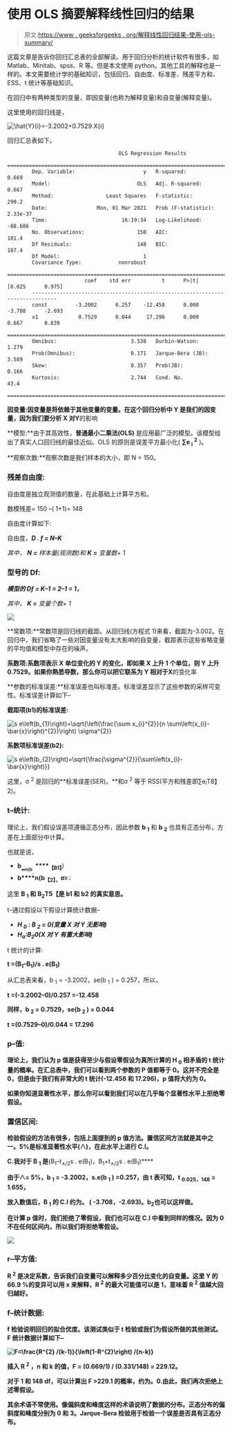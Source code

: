 # 使用 OLS 摘要解释线性回归的结果

> 原文:[https://www . geeksforgeeks . org/解释线性回归结果-使用-ols-summary/](https://www.geeksforgeeks.org/interpreting-the-results-of-linear-regression-using-ols-summary/)

这篇文章是告诉你回归汇总表的全部解读。用于回归分析的统计软件有很多，如 Matlab、Minitab、spss、R 等。但是本文使用 python。其他工具的解释也是一样的。本文需要统计学的基础知识，包括回归、自由度、标准差、残差平方和、ESS、t 统计等基础知识。

在回归中有两种类型的变量，即因变量(也称为解释变量)和自变量(解释变量)。

这里使用的回归线是，

![\hat{Y}_{i}=-3.2002+0.7529 X_{i}](img/3257bfa40712475910464b669b780674.png "Rendered by QuickLaTeX.com")

回归汇总表如下。

```
                                    OLS Regression Results                            
        ==============================================================================
        Dep. Variable:                      y   R-squared:                       0.669
        Model:                            OLS   Adj. R-squared:                  0.667
        Method:                 Least Squares   F-statistic:                     299.2
        Date:                Mon, 01 Mar 2021   Prob (F-statistic):           2.33e-37
        Time:                        16:19:34   Log-Likelihood:                -88.686
        No. Observations:                 150   AIC:                             181.4
        Df Residuals:                     148   BIC:                             187.4
        Df Model:                           1                                         
        Covariance Type:            nonrobust                                         
        ==============================================================================
                         coef    std err          t      P>|t|      [0.025      0.975]
        ------------------------------------------------------------------------------
        const         -3.2002      0.257    -12.458      0.000      -3.708      -2.693
        x1             0.7529      0.044     17.296      0.000       0.667       0.839
        ==============================================================================
        Omnibus:                        3.538   Durbin-Watson:                   1.279
        Prob(Omnibus):                  0.171   Jarque-Bera (JB):                3.589
        Skew:                           0.357   Prob(JB):                        0.166
        Kurtosis:                       2.744   Cond. No.                         43.4
        ==============================================================================
```

**因变量:**因变量是将依赖于其他变量的变量。在这个回归分析中 **Y** 是我们的因变量，因为我们要分析 **X** 对**Y**的影响

**模型:**由于其高效性，**普通最小二乘法(OLS)** 是应用最广泛的模型。该模型给出了真实人口回归线的最佳近似。OLS 的原则是误差平方最小化( **∑e <sub>i</sub> <sup>2</sup>** )。

**观察次数:**观察次数是我们样本的大小，即 N = 150。

### **残差自由度:**

自由度是独立观测值的数量，在此基础上计算平方和。

数模残差= 150 –( 1+1)= 148

自由度计算如下:

自由度，***D . f = N–K***

*其中， **N =** 样本量(观测数)和 **K =** 变量数+ 1*

### 型号的 Df:

***模型的 Df = K–1 = 2–1 = 1，***

*其中， **K =** 变量个数+ 1*

![](img/803fa07dce4b68f799c53b29f140bd9d.png)

**常数项:**常数项是回归线的截距。从回归线(方程式 1)来看，截距为-3.002。在回归中，我们省略了一些对因变量没有太大影响的自变量，截距表示这些省略变量的平均值和模型中存在的噪声。

**系数项:**系数项表示 **X** 单位变化的 **Y** 的变化，即如果 **X** 上升 1 个单位，则 **Y** 上升 0.7529。如果你熟悉导数，那么你可以把它联系为 **Y** 相对于**X**的变化率

**参数的标准误差:**标准误差也叫标准差。标准误差显示了这些参数的采样可变性。标准误差计算如下–

**截距项(b1)的标准误差:**

![s e\left(b_{1}\right)=\sqrt{\left(\frac{\sum x_{i}^{2}}{n \sum\left(x_{i}-\bar{x}\right)^{2}}\right) \sigma^{2}}](img/009728a4f6a0037b0eecb47ebdba6e9f.png "Rendered by QuickLaTeX.com")

**系数项标准误差(b2):**

![s e\left(b_{2}\right)=\sqrt{\frac{\sigma^{2}}{\sum\left(x_{i}-\bar{x}\right)}}](img/a11963f4310dee4657738b0f9deaccb9.png "Rendered by QuickLaTeX.com")

这里，σ <sup>2</sup> 是回归的**标准误差(SER)。**和σ <sup>2</sup> 等于 RSS(平方和残差即∑e<sub>I</sub>T8】2)。

### **t–统计:**

理论上，我们假设误差项遵循正态分布，因此参数 **b <sub>1</sub>** 和 **b <sub>2</sub>** 也具有正态分布，方差在上面部分中计算。

也就是说，

*   **b<sub><sub>∞n(b<sub><sub>，</sub></sub></sub></sub>****<sub>【B1】</sub>**)
*   **b****n(b<sub>【2】，</sub>**σ**<sub><sup>))；</sup></sub>**

这里 **B <sub>1</sub> 和 B<sub>2</sub>T5【是 b1 和 b2 的真实意思。**

t–通过假设以下假设计算统计数据–

*   ***H <sub>0</sub> : B <sub>2</sub> = 0(变量 X 对 Y 无影响)***
*   ***H<sub>a</sub>:B<sub>2</sub>0(X 对 Y 有重大影响)***

t 统计的计算:

**t =(B<sub>1</sub>–B<sub>1</sub>)/s . e(B<sub>1</sub>)**

从汇总表来看，b <sub>1</sub> = -3.2002，se(b <sub>1</sub> ) = 0.257，所以，

**t =(-3.2002–0)/0.257 =-12.458**

**同样，b <sub>2</sub> = 0.7529，se(b <sub>2</sub> ) = 0.044**

**t =(0.7529–0)/0.044 = 17.296**

### **p–值:**

**理论上，我们认为 p 值是获得至少与假设零假设为真所计算的 H <sub>0</sub> 相矛盾的 t 统计量的概率。在汇总表中，我们可以看到两个参数的 P 值都等于 0。这并不完全是 0，但是由于我们有非常大的 t 统计(-12.458 和 17.296)，p 值将大约为 0。**

**如果你知道显著性水平，那么你可以看到我们可以在几乎每个显著性水平上拒绝零假设。**

### **置信区间:**

**检验假设的方法有很多，包括上面提到的 p 值方法。置信区间方法就是其中之一。5%是标准显著性水平(∧)，在此水平上进行 C.I。**

**C.我对于 B <sub>1</sub> 是**(B<sub>1</sub>–t<sub>∧/2</sub>s . e(B<sub>1</sub>)，B<sub>1</sub>+t<sub>∧/2</sub>s . e(B<sub>1</sub>)****

**由于∧= 5%，b <sub>1</sub> = -3.2002，s.e(b <sub>1</sub> ) =0.257，由 t 表可知，t <sub>0.025，148</sub> = 1.655，**

**放入数值后，B <sub>1</sub> 的 C.I 约为。 ( -3.708，-2.693)。b<sub>2</sub>也可以这样做。**

**在计算 p 值时，我们拒绝了零假设，我们也可以在 C.I 中看到同样的情况。因为 0 不在任何区间内，所以我们将拒绝零假设。**

**![](img/32946453f21cf0900d0188a2844f63ca.png)**

### **r–平方值:**

**R <sup>2</sup> 是决定系数，告诉我们自变量可以解释多少百分比变化的自变量。这里 Y 的 66.9 %的变异可以用 x 来解释，R <sup>2</sup> 的最大可能值可以是 1，意味着 R <sup>2</sup> 值越大回归越好。**

### **f–统计数据:**

**f 检验说明回归的拟合优度。该测试类似于 t 检验或我们为假设所做的其他测试。F 统计数据计算如下–**

**![F=\frac{R^{2} /(k-1)}{\left(1-R^{2}\right) /(n-k)}](img/2d9998e921edba9c60c885c45a7f8bd3.png "Rendered by QuickLaTeX.com")**

**插入 R <sup>2</sup> ，n 和 k 的值，F = (0.669/1) / (0.331/148) = 229.12。**

**对于 1 和 148 df，可以计算出 F >229.1 的概率，约为。0.由此，我们再次拒绝上述零假设。**

**其余术语不常使用。像偏斜度和峰度这样的术语说明了数据的分布。正态分布的偏斜度和峰度分别为 0 和 3。Jarque-Bera 检验用于检验一个误差是否具有正态分布。**